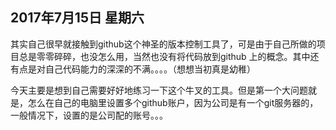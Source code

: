 ## 2017年7月15日 星期六

其实自己很早就接触到github这个神圣的版本控制工具了，可是由于自己所做的项目总是零零碎碎，也没怎么用，当然也没有将代码放到github 上的概念。其中还有点是对自己代码能力的深深的不满。。。。（想想当初真是幼稚）

今天主要是想到自己需要好好地练习一下这个牛叉的工具。但是第一个大问题就是，怎么在自己的电脑里设置多个github账户，因为公司是有一个git服务器的，一般情况下，设置的是公司配的账号。。。